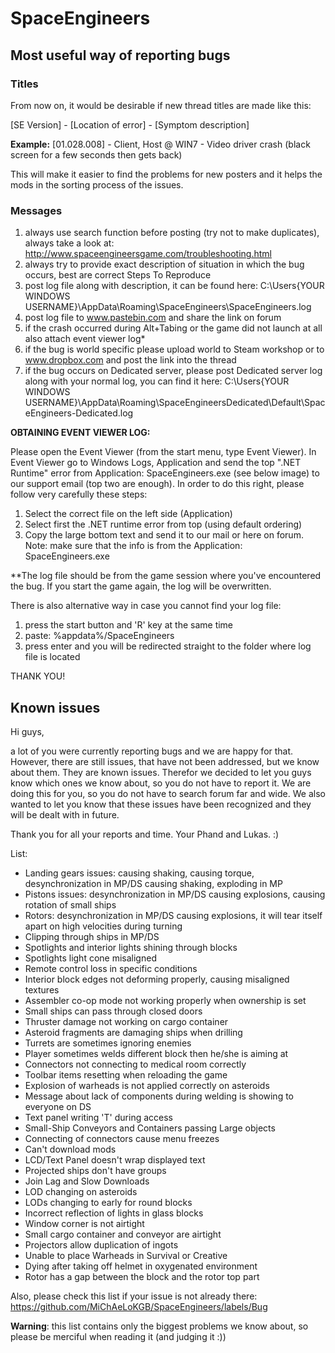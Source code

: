 # SpaceEngineers

## Most useful way of reporting bugs

### Titles

From now on, it would be desirable if new thread titles are made like this: 

[SE Version] - [Location of error] - [Symptom description]

**Example:** [01.028.008] - Client, Host @ WIN7 - Video driver crash (black screen for a few seconds then gets back)

This will make it easier to find the problems for new posters and it helps the mods in the sorting process of the issues.

### Messages

1. always use search function before posting (try not to make duplicates), always take a look at: http://www.spaceengineersgame.com/troubleshooting.html
2. always try to provide exact description of situation in which the bug occurs, best are correct Steps To Reproduce
3. post log file along with description, it can be found here: C:\Users\{YOUR WINDOWS USERNAME}\AppData\Roaming\SpaceEngineers\SpaceEngineers.log
4. post log file to www.pastebin.com and share the link on forum
5. if the crash occurred during Alt+Tabing or the game did not launch at all also attach event viewer log*
6. if the bug is world specific please upload world to Steam workshop or to www.dropbox.com and post the link into the thread
7. if the bug occurs on Dedicated server, please post Dedicated server log along with your normal log, you can find it here: C:\Users\{YOUR WINDOWS USERNAME}\AppData\Roaming\SpaceEngineersDedicated\Default\SpaceEngineers-Dedicated.log



**OBTAINING EVENT VIEWER LOG:**

Please open the Event Viewer (from the start menu, type Event Viewer). In Event Viewer go to Windows Logs, Application and send the top ".NET Runtime" error from Application: SpaceEngineers.exe (see below image) to our support email (top two are enough).
In order to do this right, please follow very carefully these steps:

1. Select the correct file on the left side (Application)
2. Select first the .NET runtime error from top (using default ordering)
3. Copy the large bottom text and send it to our mail or here on forum. Note: make sure that the info is from the Application: SpaceEngineers.exe

**The log file should be from the game session where you've encountered the bug. If you start the game again, the log will be overwritten.

There is also alternative way in case you cannot find your log file:

1. press the start button and 'R' key at the same time
2. paste: %appdata%/SpaceEngineers
3. press enter and you will be redirected straight to the folder where log file is located

THANK YOU!



## Known issues

Hi guys,

a lot of you were currently reporting bugs and we are happy for that. However, there are still issues, that have not been addressed, but we know about them. They are known issues. Therefor we decided to let you guys know which ones we know about, so you do not have to report it. We are doing this for you, so you do not have to search forum far and wide. We also wanted to let you know that these issues have been recognized and they will be dealt with in future.

Thank you for all your reports and time. Your Phand and Lukas. :)

List:

- Landing gears issues: causing shaking, causing torque, desynchronization in MP/DS causing shaking, exploding in MP
- Pistons issues: desynchronization in MP/DS causing explosions, causing rotation of small ships
- Rotors: desynchronization in MP/DS causing explosions, it will tear itself apart on high velocities during turning
- Clipping through ships in MP/DS
- Spotlights and interior lights shining through blocks
- Spotlights light cone misaligned
- Remote control loss in specific conditions
- Interior block edges not deforming properly, causing misaligned textures
- Assembler co-op mode not working properly when ownership is set
- Small ships can pass through closed doors
- Thruster damage not working on cargo container
- Asteroid fragments are damaging ships when drilling
- Turrets are sometimes ignoring enemies
- Player sometimes welds different block then he/she is aiming at
- Connectors not connecting to medical room correctly
- Toolbar items resetting when reloading the game
- Explosion of warheads is not applied correctly on asteroids
- Message about lack of components during welding is showing to everyone on DS
- Text panel writing 'T' during access
- Small-Ship Conveyors and Containers passing Large objects
- Connecting of connectors cause menu freezes
- Can't download mods
- LCD/Text Panel doesn't wrap displayed text
- Projected ships don't have groups
- Join Lag and Slow Downloads
- LOD changing on asteroids
- LODs changing to early for round blocks
- Incorrect reflection of lights in glass blocks
- Window corner is not airtight
- Small cargo container and conveyor are airtight
- Projectors allow duplication of ingots
- Unable to place Warheads in Survival or Creative 
- Dying after taking off helmet in oxygenated environment
- Rotor has a gap between the block and the rotor top part

Also, please check this list if your issue is not already there: https://github.com/MiChAeLoKGB/SpaceEngineers/labels/Bug

**Warning**: this list contains only the biggest problems we know about, so please be merciful when reading it (and judging it :))
